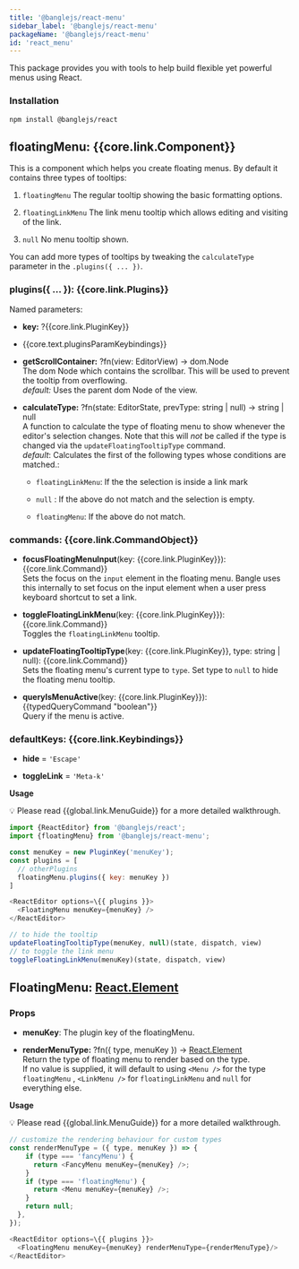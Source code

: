 ```yaml
---
title: '@banglejs/react-menu'
sidebar_label: '@banglejs/react-menu'
packageName: '@banglejs/react-menu'
id: 'react_menu'
---
```


This package provides you with tools to help build flexible yet powerful menus using React.

### Installation

```
npm install @banglejs/react
```

## floatingMenu: {{core.link.Component}}

This is a component which helps you create floating menus. By default it contains three types of tooltips:

1. `floatingMenu` The regular tooltip showing the basic formatting options.

2. `floatingLinkMenu` The link menu tooltip which allows editing and visiting of the link.

3. `null` No menu tooltip shown.

You can add more types of tooltips by tweaking the `calculateType` parameter in the `.plugins({ ... })`.

### plugins({ ... }): {{core.link.Plugins}}

Named parameters:

- **key:** ?{{core.link.PluginKey}}

- {{core.text.pluginsParamKeybindings}}

- **getScrollContainer:** ?fn(view: EditorView) -> dom.Node\
  The dom Node which contains the scrollbar. This will be used to prevent the tooltip from overflowing.\
  _default:_ Uses the parent dom Node of the view.

- **calculateType:** ?fn(state: EditorState, prevType: string | null) -> string | null\
  A function to calculate the type of floating menu to show whenever the editor's selection changes. Note that this will _not_ be called if the type is changed via the `updateFloatingTooltipType` command. \
  _default_: Calculates the first of the following types whose conditions are matched.:

  - `floatingLinkMenu`: If the the selection is inside a link mark

  - `null` : If the above do not match and the selection is empty.

  - `floatingMenu`: If the above do not match.

### commands: {{core.link.CommandObject}}

- **focusFloatingMenuInput**(key: {{core.link.PluginKey}}): {{core.link.Command}}\
  Sets the focus on the `input` element in the floating menu. Bangle uses this internally to set focus on the input element when a user press keyboard shortcut to set a link.

- **toggleFloatingLinkMenu**(key: {{core.link.PluginKey}}): {{core.link.Command}}\
  Toggles the `floatingLinkMenu` tooltip.

- **updateFloatingTooltipType**(key: {{core.link.PluginKey}}, type: string | null): {{core.link.Command}}\
  Sets the floating menu's current type to `type`. Set type to `null` to hide the floating menu tooltip.

- **queryIsMenuActive**(key: {{core.link.PluginKey}}): {{typedQueryCommand "boolean"}}\
  Query if the menu is active.

### defaultKeys: {{core.link.Keybindings}}

- **hide** = `'Escape'`

- **toggleLink** = `'Meta-k'`

**Usage**

:bulb:  Please read {{global.link.MenuGuide}} for a more detailed walkthrough.

```js
import {ReactEditor} from '@banglejs/react';
import {floatingMenu} from '@banglejs/react-menu';

const menuKey = new PluginKey('menuKey');
const plugins = [
  // otherPlugins
  floatingMenu.plugins({ key: menuKey })
]

<ReactEditor options=\{{ plugins }}>
  <FloatingMenu menuKey={menuKey} />
</ReactEditor>

// to hide the tooltip
updateFloatingTooltipType(menuKey, null)(state, dispatch, view)
// to toggle the link menu
toggleFloatingLinkMenu(menuKey)(state, dispatch, view)
```

## FloatingMenu: [React.Element](https://reactjs.org/docs/react-api.html#reactcomponent)

### Props

- **menuKey**: The plugin key of the floatingMenu.

- **renderMenuType:** ?fn({ type, menuKey }) -> [React.Element](https://reactjs.org/docs/react-api.html#reactcomponent)\
  Return the type of floating menu to render based on the type.\
  If no value is supplied, it will default to using `<Menu />` for the type `floatingMenu` , `<LinkMenu />` for `floatingLinkMenu` and `null` for everything else.

**Usage**

:bulb:  Please read {{global.link.MenuGuide}} for a more detailed walkthrough.

```js
// customize the rendering behaviour for custom types
const renderMenuType = ({ type, menuKey }) => {
    if (type === 'fancyMenu') {
      return <FancyMenu menuKey={menuKey} />;
    }
    if (type === 'floatingMenu') {
      return <Menu menuKey={menuKey} />;
    }
    return null;
  },
});

<ReactEditor options=\{{ plugins }}>
  <FloatingMenu menuKey={menuKey} renderMenuType={renderMenuType}/>
</ReactEditor>
```